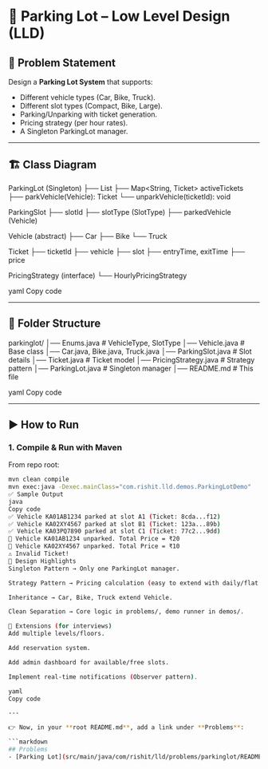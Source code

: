 # 🚗 Parking Lot – Low Level Design (LLD)

## 📌 Problem Statement
Design a **Parking Lot System** that supports:
- Different vehicle types (Car, Bike, Truck).
- Different slot types (Compact, Bike, Large).
- Parking/Unparking with ticket generation.
- Pricing strategy (per hour rates).
- A Singleton ParkingLot manager.

---

## 🏗️ Class Diagram

ParkingLot (Singleton)
├── List<ParkingSlot>
├── Map<String, Ticket> activeTickets
├── parkVehicle(Vehicle): Ticket
└── unparkVehicle(ticketId): void

ParkingSlot
├── slotId
├── slotType (SlotType)
├── parkedVehicle (Vehicle)

Vehicle (abstract)
├── Car
├── Bike
└── Truck

Ticket
├── ticketId
├── vehicle
├── slot
├── entryTime, exitTime
├── price

PricingStrategy (interface)
└── HourlyPricingStrategy

yaml
Copy code

---

## 📂 Folder Structure
parkinglot/
│── Enums.java # VehicleType, SlotType
│── Vehicle.java # Base class
│── Car.java, Bike.java, Truck.java
│── ParkingSlot.java # Slot details
│── Ticket.java # Ticket model
│── PricingStrategy.java # Strategy pattern
│── ParkingLot.java # Singleton manager
│── README.md # This file

yaml
Copy code

---

## ▶️ How to Run

### 1. Compile & Run with Maven
From repo root:
```bash
mvn clean compile
mvn exec:java -Dexec.mainClass="com.rishit.lld.demos.ParkingLotDemo"
✅ Sample Output
java
Copy code
✅ Vehicle KA01AB1234 parked at slot A1 (Ticket: 8cda...f12)
✅ Vehicle KA02XY4567 parked at slot B1 (Ticket: 123a...89b)
✅ Vehicle KA03PQ7890 parked at slot C1 (Ticket: 77c2...9dd)
🚗 Vehicle KA01AB1234 unparked. Total Price = ₹20
🚗 Vehicle KA02XY4567 unparked. Total Price = ₹10
⚠️ Invalid Ticket!
🔑 Design Highlights
Singleton Pattern → Only one ParkingLot manager.

Strategy Pattern → Pricing calculation (easy to extend with daily/flat pricing).

Inheritance → Car, Bike, Truck extend Vehicle.

Clean Separation → Core logic in problems/, demo runner in demos/.

🎯 Extensions (for interviews)
Add multiple levels/floors.

Add reservation system.

Add admin dashboard for available/free slots.

Implement real-time notifications (Observer pattern).

yaml
Copy code

---

👉 Now, in your **root README.md**, add a link under **Problems**:

```markdown
## Problems
- [Parking Lot](src/main/java/com/rishit/lld/problems/parkinglot/README.md)